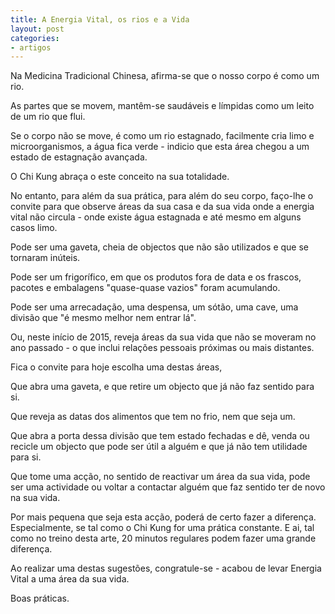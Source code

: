 ```yaml
---
title: A Energia Vital, os rios e a Vida
layout: post
categories:
- artigos
---
```

Na Medicina Tradicional Chinesa, afirma-se que o nosso corpo é como um rio.

As partes que se movem, mantêm-se saudáveis e límpidas como um leito de um rio que flui. 

Se o corpo não se move, é como um rio estagnado, facilmente cria limo e microorganismos, a água fica verde - indicio que esta área chegou a um estado de estagnação avançada. 

O Chi Kung abraça o este conceito na sua totalidade. 

No entanto, para além da sua prática, para além do seu corpo, faço-lhe o convite para que observe áreas da sua casa e da sua vida onde a energia vital não circula - onde existe água estagnada e até mesmo em alguns casos limo. 

Pode ser uma gaveta, cheia de objectos que não são utilizados e que se tornaram inúteis. 

Pode ser um frigorífico, em que os produtos fora de data e os frascos, pacotes e embalagens "quase-quase vazios" foram acumulando.

Pode ser uma arrecadação, uma despensa, um sótão, uma cave, uma divisão que "é mesmo melhor nem entrar lá".

Ou, neste início de 2015, reveja áreas da sua vida que não se moveram no ano passado - o que inclui relações pessoais próximas ou mais distantes.

Fica o convite para hoje escolha uma destas áreas, 

Que abra uma gaveta, e que retire um objecto que já não faz sentido para si.

Que reveja as datas dos alimentos que tem no frio, nem que seja um.

Que abra a porta dessa divisão que tem estado fechadas e dê, venda ou recicle um objecto que pode ser útil a alguém e que já não tem utilidade para si.

Que tome uma acção, no sentido de reactivar um área da sua vida, pode ser uma actividade ou voltar a contactar alguém que faz sentido ter de novo na sua vida. 

Por mais pequena que seja esta acção, poderá de certo fazer a diferença. Especialmente, se tal como o Chi Kung for uma prática constante. E ai, tal como no treino desta arte, 20 minutos regulares podem fazer uma grande diferença.

Ao realizar uma destas sugestões, congratule-se - acabou de levar Energia Vital a uma área da sua vida.

Boas práticas. 
